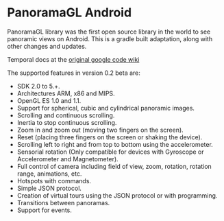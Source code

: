 # PanoramaGL Android

PanoramaGL library was the first open source library in the world to see panoramic views on Android. This is a gradle built adaptation, along with other changes and updates.

Temporal docs at the [original google code wiki](https://code.google.com/p/panoramagl-android/wiki/UserGuide#Introduction)

The supported features in version 0.2 beta are:
* SDK 2.0 to 5.+.
* Architectures ARM, x86 and MIPS.
* OpenGL ES 1.0 and 1.1.
* Support for spherical, cubic and cylindrical panoramic images.
* Scrolling and continuous scrolling.
* Inertia to stop continuous scrolling.
* Zoom in and zoom out (moving two fingers on the screen).
* Reset (placing three fingers on the screen or shaking the device).
* Scrolling left to right and from top to bottom using the accelerometer.
* Sensorial rotation (Only compatible for devices with Gyroscope or Accelerometer and Magnetometer).
* Full control of camera including field of view, zoom, rotation, rotation range, animations, etc.
* Hotspots with commands.
* Simple JSON protocol.
* Creation of virtual tours using the JSON protocol or with programming.
* Transitions between panoramas.
* Support for events.
